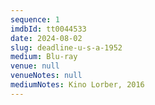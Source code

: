 ```yaml
---
sequence: 1
imdbId: tt0044533
date: 2024-08-02
slug: deadline-u-s-a-1952
medium: Blu-ray
venue: null
venueNotes: null
mediumNotes: Kino Lorber, 2016
---
```



